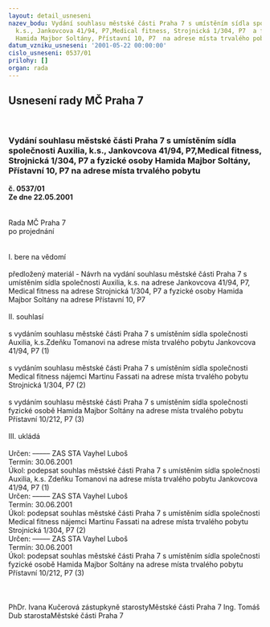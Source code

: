 ```yaml
---
layout: detail_usneseni
nazev_bodu: Vydání souhlasu městské části Praha 7 s umístěním sídla společnosti Auxilia,
  k.s., Jankovcova 41/94, P7,Medical fitness, Strojnická 1/304, P7  a fyzické osoby
  Hamida Majbor Soltány, Přístavní 10, P7  na adrese místa trvalého pobytu
datum_vzniku_usneseni: '2001-05-22 00:00:00'
cislo_usneseni: 0537/01
prilohy: []
organ: rada
---
```

<div id="ucUsn_pList" class="usn">
	<span><h2>Usnesení rady MČ Praha 7 </h2>
<br></span><div class="standBody">
<span><h3>Vydání souhlasu městské části Praha 7 s umístěním sídla společnosti Auxilia, k.s., Jankovcova 41/94, P7,Medical fitness, Strojnická 1/304, P7  a fyzické osoby Hamida Majbor Soltány, Přístavní 10, P7  na adrese místa trvalého pobytu</h3></span><div class="center">
		<strong>č. 0537/01</strong><br>
	</div>
<div class="center">
		<strong>Ze dne 22.05.2001</strong><br><br>
	</div>
<br>Rada MČ Praha 7<br>po projednání<br><br><br>I.	bere na vědomí<br><br> předložený materiál - Návrh na vydání souhlasu městské části Praha 7 s umístěním sídla společnosti Auxilia, k.s. na adrese Jankovcova 41/94, P7, Medical fitness na adrese Strojnická 1/304, P7 a fyzické osoby Hamida Majbor Soltány na adrese Přístavní 10, P7<br><br>II.	souhlasí <br><br>s vydáním souhlasu městské části Praha 7 s umístěním sídla společnosti Auxilia, k.s.Zdeňku Tomanovi na adrese místa trvalého pobytu Jankovcova 41/94, P7 (1)<br><br>s vydáním souhlasu městské části Praha 7 s umístěním sídla společnosti Medical fitness nájemci Martinu Fassati na adrese místa trvalého pobytu Strojnická 1/304, P7 (2)<br><br>s vydáním souhlasu městské části Praha 7 s umístěním sídla společnosti fyzické osobě Hamida Majbor Soltány  na adrese místa trvalého pobytu Přístavní 10/212, P7 (3)<br><br>III.	ukládá <br><br> Určen:	–––––	ZAS STA Vayhel Luboš<br>Termín: 30.06.2001<br>Úkol:	podepsat souhlas městské části Praha 7 s umístěním sídla společnosti Auxilia, k.s. Zdeňku Tomanovi na adrese místa trvalého pobytu Jankovcova 41/94, P7 (1)<br>  Určen:	–––––	ZAS STA Vayhel Luboš<br>Termín: 30.06.2001<br>Úkol:	podepsat souhlas městské části Praha 7 s umístěním sídla společnosti Medical fitness nájemci Martinu Fassati na adrese místa trvalého pobytu Strojnická 1/304, P7 (2)<br>  Určen:	–––––	ZAS STA Vayhel Luboš<br>Termín: 30.06.2001<br>Úkol:	podepsat souhlas městské části Praha 7 s umístěním sídla společnosti fyzické osobě Hamida Majbor Soltány na adrese místa trvalého pobytu Přístavní 10/212, P7 (3)<br> <br><br> 	<br>PhDr. Ivana Kučerová zástupkyně starostyMěstské části Praha 7	Ing. Tomáš Dub starostaMěstské části Praha 7<br>	<br><br>
</div>
</div>